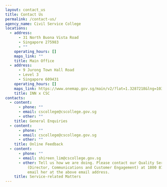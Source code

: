 ```yaml
---
layout: contact_us
title: Contact Us
permalink: /contact-us/
agency_name: Civil Service College
locations:
  - address:
      - 31 North Buona Vista Road
      - Singapore 275983
      - ""
    operating_hours: []
    maps_link: ""
    title: Main Office
  - address:
      - 9 Jurong Town Hall Road
      - Level 3
      - Singapore 609431
    operating_hours: []
    maps_link: https://www.onemap.gov.sg/main/v2/?lat=1.3287218&lng=103.7419323
    title: INN x CSC
contacts:
  - content:
      - phone: ""
      - email: cscollege@cscollege.gov.sg
      - other: ""
    title: General Enquiries
  - content:
      - phone: ""
      - email: cscollege@cscollege.gov.sg
      - other: ""
    title: Online Feedback
  - content:
      - phone: ""
      - email: shireen_lim@cscollege.gov.sg
      - other: Tell us how we are doing. Please contact our Quality Service Manager
          (Director, Communications and Customer Engagement) at 1800 874 0604 or
          email her at the above email address.
    title: Service-related Matters
---
```

